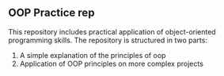 ## OOP Practice rep
This repository includes practical application of object-oriented programming skills.
The repository is structured in two parts:
1) A simple explanation of the principles of oop
2) Application of OOP principles on more complex projects

